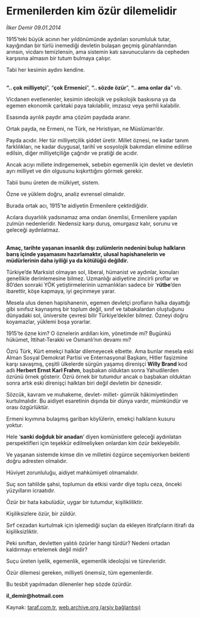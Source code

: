 # Ermenilerden kim özür dilemelidir

*İlker Demir 09.01.2014*

<div class="yazi"><p>1915’teki büyük acının her yıldönümünde aydınları sorumluluk tutar, kayığından bir türlü inemediği devletin bulaşan geçmiş günahlarından arınsın, vicdanı temizlensin, ama sistemin katı savunucularını da cepheden karşısına almasın bir tutum bulmaya çalışır. </p>
<p>Tabi her kesimin aydını kendine.</p>
<p><b><br/>“.. çok milliyetçi</b>”, “<b>çok Ermenici</b>”, <b>“.. sözde özür</b>”, <b>“.. ama onlar da</b>” vb. </p>
<p>Vicdanen evetlenenler, kesimin ideolojik ve psikolojik baskısına ya da egemen ekonomik çarktaki paya takılabilir, imzasız veya şerhli kalabilir. </p>
<p>Esasında ayrılık paydır ama çözüm paydada aranır. </p>
<p>Ortak payda, ne Ermeni, ne Türk, ne Hıristiyan, ne Müslüman’dır. </p>
<p>Payda acıdır. Her tür milliyetçilik şiddet üretir. Millet öznesi, ne kadar tanım farklılıkları, ne kadar duygusal, tarihî ve sosyolojik bakımdan elimine edilirse edilsin, diğer milliyetçiliğe çağrıdır ve pratiği de acıdır. </p>
<p>Ancak acıyı millete indirgememek, sebebin egemenlik için devlet ve devletin ayrı milliyet ve din olgusunu kışkırttığını görmek gerekir.<b> </b></p>
<p>Tabii bunu üreten de mülkiyet, sistem. </p>
<p>Özne ve yüklem doğru, analiz evrensel olmalıdır. </p>
<p>Burada ortak acı, 1915’te aidiyetin Ermenilere çektirdiğidir. </p>
<p>Acılara duyarlılık yadsınamaz ama ondan önemlisi, Ermenilere yapılan zulmün nedenleridir. Nedensiz karşı duruş, omurgasız kalır, sorunu ve geleceği aydınlatmaz. </p>
<p><b><br/>Amaç, tarihte yaşanan insanlık dışı zulümlerin nedenini bulup halkların barış içinde yaşamasını hazırlamaktır, ulusal hapishanelerin ve müdürlerinin daha iyiliği ya da kötülüğü değildir. </b></p>
<p>Türkiye’de Marksist olmayan sol, liberal, hümanist ve aydınlar, konuları genellikle derinlemesine bilmez. Uzmanlığı aidiyetine zincirli proflar ve 80’den sonraki YÖK yetiştirmelerinin uzmanlıkları sadece bir ‘<b>rütbe</b>’den ibarettir, köşe kapmaya, iyi geçinmeye yarar. </p>
<p>Mesela ulus denen hapishanenin, egemen devletçi profların halka dayattığı gibi sınıfsız kaynaşmış bir toplum değil, sınıf ve tabakalardan oluştuğunu dünyadaki sol, üniversite çevresi bilir Türkiye’dekiler bilmez. Özneyi doğru koyamazlar, yüklemi boşa yorarlar. </p>
<p>1915’te özne kim? O öznelerin ardılları kim, yönetimde mi? Bugünkü hükümet, İttihat-Terakki ve Osmanlı’nın devamı mı? </p>
<p>Özrü Türk, Kürt emekçi halklar dilemeyecek elbette. Ama bunlar mesela eski Alman Sosyal Demokrat Partisi ve Enternasyonal Başkanı, Hitler faşizmine karşı savaşmış, çeşitli ülkelerde sürgün yaşamış direnişçi <b>Willy Brand</b> kod adlı <b>Herbert Ernst Karl Frahm</b>, başbakan olduktan sonra Yahudilerden özrünü örnek gösterir. Özrü örnek bir tutumdur ancak o başbakan olduktan sonra artık eski direnişçi halktan biri değil devletin bir öznesidir. </p>
<p>Sözcük, kavram ve muhakeme, devlet- millet- gümrük hâkimiyetinden kurtulmalıdır. Bu aidiyet esaretinin dışında bir dünya vardır, mümkündür ve orası özgürlüktür.</p>
<p>Ermeni kıyımına bulaşmış gariban köylülerin, emekçi halkların kusuru yoktur. </p>
<p>Hele ‘<b>sanki doğduk bir anadan</b>’ diyen komünistlere geleceği aydınlatan perspektifleri için teşekkür edilmeliyken onlardan kim özür bekleyebilir. </p>
<p>Ve yaşanan sistemde kimse din ve milletini özgürce seçemiyorken beklenti doğru adresten olmalıdır. </p>
<p>Hüviyet zorunluluğu, aidiyet mahkûmiyeti olmamalıdır. </p>
<p>Suç son tahlilde şahsi, toplumun da etkisi vardır diye toplu ceza, önceki yüzyılların icraatıdır.<b> </b></p>
<p>Özür bir hata kabulüdür, uygar bir tutumdur, kişilikliliktir. </p>
<p>Kişiliksizlere özür, bir züldür. </p>
<p>Sırf cezadan kurtulmak için işlemediği suçları da ekleyen itirafçıların itirafı da kişiliksizliktir. </p>
<p>Peki sınıftan, devletten yalıtılı özürler hangi türdür? Nedeni ortadan kaldırmayı ertelemek değil midir? </p>
<p>Suçu üreten iyelik, egemenlik, egemenlik ideolojisi ve türevleridir. </p>
<p>Özür dilemesi gereken, milliyeti önemsiz, tüm egemenlerdir. </p>
<p>Bu tesbit yapılmadan dilenenler hep sözde özürdür.</p>
<p><b>il_demir@hotmail.com </b></p>
</div>

Kaynak: [taraf.com.tr](http://www.taraf.com.tr:80/ilker-demir/makale-ermenilerden-kim-ozur-dilemelidir.htm), [web.archive.org (arşiv bağlantısı)](http://web.archive.org/web/20140111033318/http://www.taraf.com.tr:80/ilker-demir/makale-ermenilerden-kim-ozur-dilemelidir.htm)
